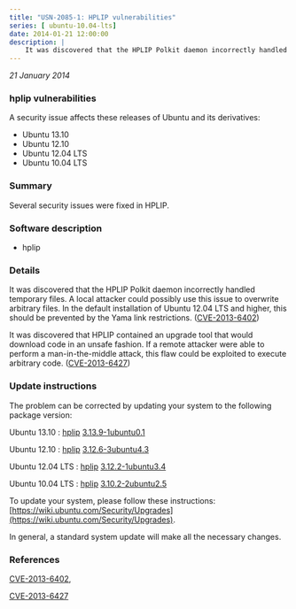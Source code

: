 ```yaml
---
title: "USN-2085-1: HPLIP vulnerabilities"
series: [ ubuntu-10.04-lts]
date: 2014-01-21 12:00:00
description: |
    It was discovered that the HPLIP Polkit daemon incorrectly handled temporary files. A local attacker could possibly use this issue to overwrite arbitrary files. In the default installation of Ubuntu 12.04 LTS and higher, this should be prevented by the Yama link restrictions. ([CVE-2013-6402](http://people.ubuntu.com/~ubuntu-security/cve/CVE-2013-6402))
--- 
```

 
 

*21 January 2014*

### hplip vulnerabilities

A security issue affects these releases of Ubuntu and its derivatives:

* Ubuntu 13.10
* Ubuntu 12.10
* Ubuntu 12.04 LTS
* Ubuntu 10.04 LTS

### Summary

Several security issues were fixed in HPLIP. 

### Software description

* hplip 

### Details

It was discovered that the HPLIP Polkit daemon incorrectly handled temporary files. A local attacker could possibly use this issue to overwrite arbitrary files. In the default installation of Ubuntu 12.04 LTS and higher, this should be prevented by the Yama link restrictions. ([CVE-2013-6402](http://people.ubuntu.com/~ubuntu-security/cve/CVE-2013-6402))

It was discovered that HPLIP contained an upgrade tool that would download code in an unsafe fashion. If a remote attacker were able to perform a man-in-the-middle attack, this flaw could be exploited to execute arbitrary code. ([CVE-2013-6427](http://people.ubuntu.com/~ubuntu-security/cve/CVE-2013-6427)) 

### Update instructions

The problem can be corrected by updating your system to the following package version:

Ubuntu 13.10
 : [hplip](https://launchpad.net/ubuntu/+source/hplip) <span> [3.13.9-1ubuntu0.1](https://launchpad.net/ubuntu/+source/hplip/3.13.9-1ubuntu0.1) </span> 

Ubuntu 12.10
 : [hplip](https://launchpad.net/ubuntu/+source/hplip) <span> [3.12.6-3ubuntu4.3](https://launchpad.net/ubuntu/+source/hplip/3.12.6-3ubuntu4.3) </span> 

Ubuntu 12.04 LTS
 : [hplip](https://launchpad.net/ubuntu/+source/hplip) <span> [3.12.2-1ubuntu3.4](https://launchpad.net/ubuntu/+source/hplip/3.12.2-1ubuntu3.4) </span> 

Ubuntu 10.04 LTS
 : [hplip](https://launchpad.net/ubuntu/+source/hplip) <span> [3.10.2-2ubuntu2.5](https://launchpad.net/ubuntu/+source/hplip/3.10.2-2ubuntu2.5) </span> 

To update your system, please follow these instructions: [https://wiki.ubuntu.com/Security/Upgrades](https://wiki.ubuntu.com/Security/Upgrades).

In general, a standard system update will make all the necessary changes. 

### References

 
 [CVE-2013-6402](http://people.ubuntu.com/~ubuntu-security/cve/CVE-2013-6402), 

 [CVE-2013-6427](http://people.ubuntu.com/~ubuntu-security/cve/CVE-2013-6427)
 

